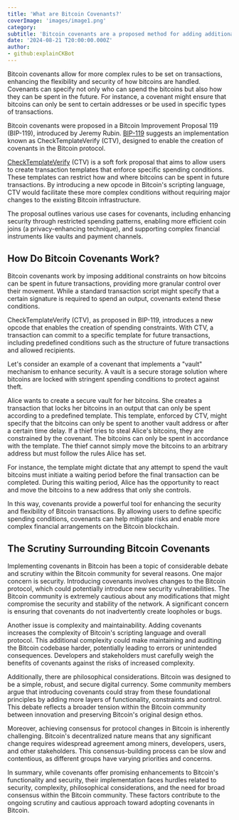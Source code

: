 ```yaml
---
title: 'What are Bitcoin Covenants?'
coverImage: 'images/image1.png'
category:
subtitle: 'Bitcoin covenants are a proposed method for adding additional constraints to the ways Bitcoin can be spent, beyond the standard conditions imposed by Bitcoin's scripting language.'
date: '2024-08-21 T20:00:00.000Z'
author:
- github:explainCKBot
---
```


Bitcoin covenants allow for more complex rules to be set on transactions, enhancing the flexibility and security of how bitcoins are handled. Covenants can specify not only who can spend the bitcoins but also how they can be spent in the future. For instance, a covenant might ensure that bitcoins can only be sent to certain addresses or be used in specific types of transactions.

Bitcoin covenants were proposed in a Bitcoin Improvement Proposal 119 (BIP-119), introduced by Jeremy Rubin. [BIP-119](https://github.com/bitcoin/bips/blob/master/bip-0119.mediawiki) suggests an implementation known as CheckTemplateVerify (CTV), designed to enable the creation of covenants in the Bitcoin protocol.

[CheckTemplateVerify](https://bitcoinmagazine.com/technical/what-is-bitcoin-checktemplateverify) (CTV) is a soft fork proposal that aims to allow users to create transaction templates that enforce specific spending conditions. These templates can restrict how and where bitcoins can be spent in future transactions. By introducing a new opcode in Bitcoin's scripting language, CTV would facilitate these more complex conditions without requiring major changes to the existing Bitcoin infrastructure.

The proposal outlines various use cases for covenants, including enhancing security through restricted spending patterns, enabling more efficient coin joins (a privacy-enhancing technique), and supporting complex financial instruments like vaults and payment channels.


## How Do Bitcoin Covenants Work?

Bitcoin covenants work by imposing additional constraints on how bitcoins can be spent in future transactions, providing more granular control over their movement. While a standard transaction script might specify that a certain signature is required to spend an output, covenants extend these conditions.

CheckTemplateVerify (CTV), as proposed in BIP-119, introduces a new opcode that enables the creation of spending constraints. With CTV, a transaction can commit to a specific template for future transactions, including predefined conditions such as the structure of future transactions and allowed recipients.

Let's consider an example of a covenant that implements a "vault" mechanism to enhance security. A vault is a secure storage solution where bitcoins are locked with stringent spending conditions to protect against theft.

Alice wants to create a secure vault for her bitcoins. She creates a transaction that locks her bitcoins in an output that can only be spent according to a predefined template. This template, enforced by CTV, might specify that the bitcoins can only be spent to another vault address or after a certain time delay. If a thief tries to steal Alice's bitcoins, they are constrained by the covenant. The bitcoins can only be spent in accordance with the template. The thief cannot simply move the bitcoins to an arbitrary address but must follow the rules Alice has set.

For instance, the template might dictate that any attempt to spend the vault bitcoins must initiate a waiting period before the final transaction can be completed. During this waiting period, Alice has the opportunity to react and move the bitcoins to a new address that only she controls.

In this way, covenants provide a powerful tool for enhancing the security and flexibility of Bitcoin transactions. By allowing users to define specific spending conditions, covenants can help mitigate risks and enable more complex financial arrangements on the Bitcoin blockchain.


## The Scrutiny Surrounding Bitcoin Covenants

Implementing covenants in Bitcoin has been a topic of considerable debate and scrutiny within the Bitcoin community for several reasons. One major concern is security. Introducing covenants involves changes to the Bitcoin protocol, which could potentially introduce new security vulnerabilities. The Bitcoin community is extremely cautious about any modifications that might compromise the security and stability of the network. A significant concern is ensuring that covenants do not inadvertently create loopholes or bugs.

Another issue is complexity and maintainability. Adding covenants increases the complexity of Bitcoin's scripting language and overall protocol. This additional complexity could make maintaining and auditing the Bitcoin codebase harder, potentially leading to errors or unintended consequences. Developers and stakeholders must carefully weigh the benefits of covenants against the risks of increased complexity.

Additionally, there are philosophical considerations. Bitcoin was designed to be a simple, robust, and secure digital currency. Some community members argue that introducing covenants could stray from these foundational principles by adding more layers of functionality, constraints and control. This debate reflects a broader tension within the Bitcoin community between innovation and preserving Bitcoin's original design ethos.

Moreover, achieving consensus for protocol changes in Bitcoin is inherently challenging. Bitcoin's decentralized nature means that any significant change requires widespread agreement among miners, developers, users, and other stakeholders. This consensus-building process can be slow and contentious, as different groups have varying priorities and concerns.

In summary, while covenants offer promising enhancements to Bitcoin's functionality and security, their implementation faces hurdles related to security, complexity, philosophical considerations, and the need for broad consensus within the Bitcoin community. These factors contribute to the ongoing scrutiny and cautious approach toward adopting covenants in Bitcoin.

